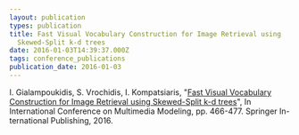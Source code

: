 ```yaml
---
layout: publication
types: publication
title: Fast Visual Vocabulary Construction for Image Retrieval using
  Skewed-Split k-d trees
date: 2016-01-03T14:39:37.000Z
tags: conference_publications
publication_date: 2016-01-03
---
```

I. Gialampoukidis, S. Vrochidis, I. Kompatsiaris, "[Fast Visual Vocabulary Construction for Image Retrieval using Skewed-Split k-d trees](https://doi.org/10.1007/978-3-319-27671-7_39)", In International Conference on Multimedia Modeling, pp. 466-477. Springer In-ternational Publishing, 2016.
